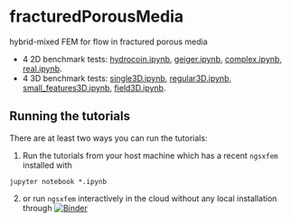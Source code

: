 # fracturedPorousMedia
hybrid-mixed FEM for flow in fractured porous media

+ 4 2D benchmark tests:  [hydrocoin.ipynb](hydrocoin.ipynb), 
[geiger.ipynb](geiger.ipynb), [complex.ipynb](complex.ipynb), 
[real.ipynb](real.ipynb).
+ 4 3D benchmark tests: 
[single3D.ipynb](single3D.ipynb), 
  [regular3D.ipynb](regular3D.ipynb), 
  [small_features3D.ipynb](small_features3D.ipynb), 
[field3D.ipynb](field3D.ipynb).

## Running the tutorials
There are at least two ways you can run the tutorials:
1. Run the tutorials from your host machine which has a recent `ngsxfem` installed with 
``` {.shell}
jupyter notebook *.ipynb
```

2. or run `ngsxfem` interactively in the cloud without any local installation through 
[![Binder](https://mybinder.org/badge_logo.svg)](https://mybinder.org/v2/gh/gridfunction/fracturedPorousMedia/HEAD)

